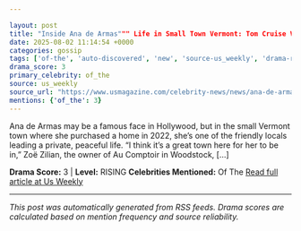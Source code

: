 ```yaml
---

layout: post
title: "Inside Ana de Armas""" Life in Small Town Vermont: Tom Cruise Visits, More"""
date: 2025-08-02 11:14:54 +0000
categories: gossip
tags: ['of-the', 'auto-discovered', 'new', 'source-us_weekly', 'drama-rising']
drama_score: 3
primary_celebrity: of_the
source: us_weekly
source_url: "https://www.usmagazine.com/celebrity-news/news/ana-de-armas-vermont-life-tom-cruise-visits-small-town-living/"""
mentions: {'of_the': 3}
---
```


Ana de Armas may be a famous face in Hollywood, but in the small Vermont town where she purchased a home in 2022, she’s one of the friendly locals leading a private, peaceful life. “I think it’s a great town here for her to be in,” Zoë Zilian, the owner of Au Comptoir in Woodstock, […]

**Drama Score:** 3 | **Level:** RISING **Celebrities Mentioned:** Of The [Read full article at Us Weekly](https://www.usmagazine.com/celebrity-news/news/ana-de-armas-vermont-life-tom-cruise-visits-small-town-living/)

---

*This post was automatically generated from RSS feeds. Drama scores are calculated based on mention frequency and source reliability.*